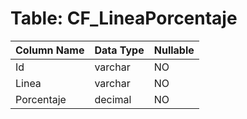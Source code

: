 # Table: CF_LineaPorcentaje

| Column Name | Data Type | Nullable |
|-------------|-----------|----------|
| Id | varchar | NO |
| Linea | varchar | NO |
| Porcentaje | decimal | NO |
